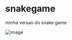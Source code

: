 # snakegame
minha versao do snake game

![image](https://user-images.githubusercontent.com/70555750/179093842-14987f7d-4c79-4362-9986-49c98c2efbfe.png)
